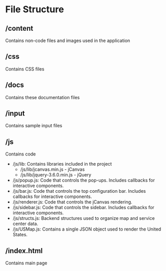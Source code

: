 # File Structure
## /content
Contains non-code files and images used in the application
## /css
Contains CSS files
## /docs
Contains these documentation files
## /input
Contains sample input files
## /js
Contains code
- /js/lib: Contains libraries included in the project
	- /js/lib/jcanvas.min.js - jCanvas
	- /js/lib/jquery-3.6.0.min.js - jQuery
- /js/popup.js: Code that controls the pop-ups. Includes callbacks for interactive components.
- /js/bar.js: Code that controls the top configuration bar. Includes callbacks for interactive components.
- /js/renderer.js: Code that controls the jCanvas rendering.
- /js/sidebar.js: Code that controls the sidebar. Includes callbacks for interactive components.
- /js/structs.js: Backend structures used to organize map and service center data.
- /js/USMap.js: Contains a single JSON object used to render the United States.
## /index.html
Contains main page